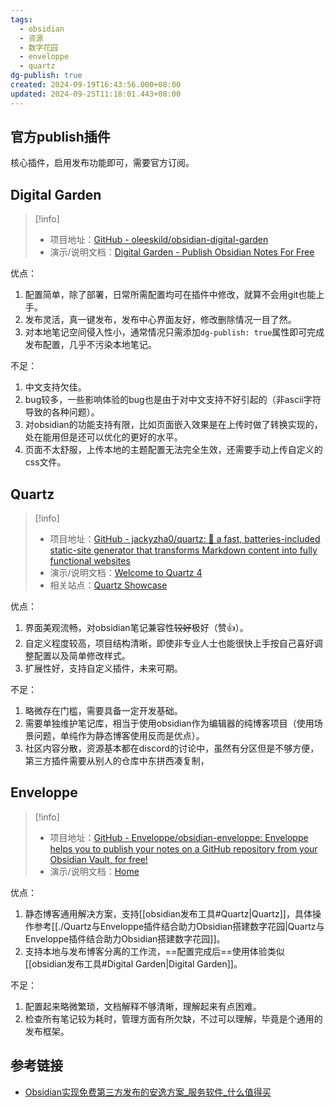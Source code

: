 ```yaml
---
tags:
  - obsidian
  - 资源
  - 数字花园
  - enveloppe
  - quartz
dg-publish: true
created: 2024-09-19T16:43:56.000+08:00
updated: 2024-09-25T11:18:01.443+08:00
---
```

## 官方publish插件
核心插件，启用发布功能即可，需要官方订阅。
## Digital Garden
> [!info] 
> - 项目地址：[GitHub - oleeskild/obsidian-digital-garden](https://github.com/oleeskild/obsidian-digital-garden)
> - 演示/说明文档：[Digital Garden - Publish Obsidian Notes For Free](https://dg-docs.ole.dev/)

优点：
1. 配置简单，除了部署，日常所需配置均可在插件中修改，就算不会用git也能上手。
2. 发布灵活，真一键发布，发布中心界面友好，修改删除情况一目了然。
3. 对本地笔记空间侵入性小，通常情况只需添加`dg-publish: true`属性即可完成发布配置，几乎不污染本地笔记。

不足：
1. 中文支持欠佳。
2. bug较多，一些影响体验的bug也是由于对中文支持不好引起的（非ascii字符导致的各种问题）。
3. 对obsidian的功能支持有限，比如页面嵌入效果是在上传时做了转换实现的，处在能用但是还可以优化的更好的水平。
4. 页面不太舒服，上传本地的主题配置无法完全生效，还需要手动上传自定义的css文件。
## Quartz
> [!info]
> - 项目地址：[GitHub - jackyzha0/quartz: 🌱 a fast, batteries-included static-site generator that transforms Markdown content into fully functional websites](https://github.com/jackyzha0/quartz)
> - 演示/说明文档：[Welcome to Quartz 4](https://quartz.jzhao.xyz/)
> - 相关站点：[Quartz Showcase](https://quartz.jzhao.xyz/showcase)

优点：
1. 界面美观流畅，对obsidian笔记兼容性~~较好~~极好（赞👍）。
2. 自定义程度较高，项目结构清晰，即使非专业人士也能很快上手按自己喜好调整配置以及简单修改样式。
3. 扩展性好，支持自定义插件，未来可期。

不足：
1. 略微存在门槛，需要具备一定开发基础。
2. 需要单独维护笔记库，相当于使用obsidian作为编辑器的纯博客项目（使用场景问题，单纯作为静态博客使用反而是优点）。
3. 社区内容分散，资源基本都在discord的讨论中，虽然有分区但是不够方便，第三方插件需要从别人的仓库中东拼西凑复制，
## Enveloppe
> [!info]
> - 项目地址：[GitHub - Enveloppe/obsidian-enveloppe: Enveloppe helps you to publish your notes on a GitHub repository from your Obsidian Vault, for free!](https://github.com/Enveloppe/obsidian-enveloppe)
> - 演示/说明文档：[Home](https://enveloppe.github.io/)

优点：
1. 静态博客通用解决方案，支持[[obsidian发布工具#Quartz|Quartz]]，具体操作参考[[./Quartz与Enveloppe插件结合助力Obsidian搭建数字花园|Quartz与Enveloppe插件结合助力Obsidian搭建数字花园]]。
2. 支持本地与发布博客分离的工作流，==配置完成后==使用体验类似[[obsidian发布工具#Digital Garden|Digital Garden]]。

不足：
1. 配置起来略微繁琐，文档解释不够清晰，理解起来有点困难。
2. 检查所有笔记较为耗时，管理方面有所欠缺，不过可以理解，毕竟是个通用的发布框架。

## 参考链接
- [Obsidian实现免费第三方发布的安逸方案\_服务软件\_什么值得买](https://post.smzdm.com/p/90924/)